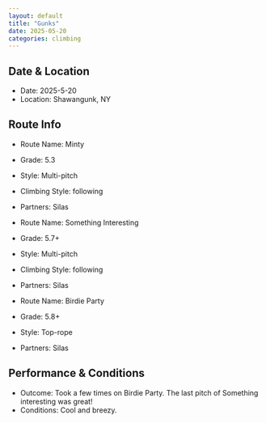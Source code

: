 ```yaml
---
layout: default
title: "Gunks"
date: 2025-05-20
categories: climbing
---
```


## Date & Location

- Date: 2025-5-20
- Location: Shawangunk, NY

## Route Info

- Route Name: Minty
- Grade: 5.3
- Style: Multi-pitch
- Climbing Style: following
- Partners: Silas

- Route Name: Something Interesting
- Grade: 5.7+
- Style: Multi-pitch
- Climbing Style: following
- Partners: Silas

- Route Name: Birdie Party
- Grade: 5.8+
- Style: Top-rope
- Partners: Silas

## Performance & Conditions

- Outcome: Took a few times on Birdie Party. The last pitch of Something interesting was great!  
- Conditions: Cool and breezy.
